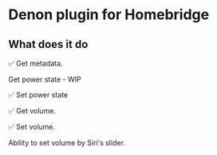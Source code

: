 # Denon plugin for Homebridge

## What does it do

✅ Get metadata.

Get power state - WIP

✅ Set power state

✅ Get volume.

✅ Set volume.

Ability to set volume by Siri's slider.
